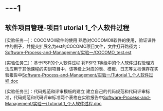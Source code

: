 # ---1
软件项目管理-项目1
utorial 1_个人软件过程
---------
[实验任务一]：COCOMOII软件的使用
熟悉对COCOMOII软件的使用，验证课件中的例子，并提交扩展名为est的COCOMO项目文件，文件打开路径为：
[Software-Process-and-Management/实验一/COCOMO_test.est](https://github.com/mushroomhe/Software-Process-and-Management/blob/master/%E5%AE%9E%E9%AA%8C%E4%B8%80/COCOMO_test.est)<br>
> 
[实验任务二]：基于PSP的个人软件过程
将PSP2.1等级中的个人软件过程管理方法应用于其他课程的实训项目中，该等级上对应的表、模板、日志等文档保存在实验报告中[Software-Process-and-Management/实验一/Tutorial 1_个人软件过程.doc](https://github.com/mushroomhe/Software-Process-and-Management/blob/master/%E5%AE%9E%E9%AA%8C%E4%B8%80/Tutorial%201_%E4%B8%AA%E4%BA%BA%E8%BD%AF%E4%BB%B6%E8%BF%87%E7%A8%8B.doc)<br>
>
[实验任务三]：代码规范和评审模板的建立
建立自己的代码规范和代码评审标准，代码规范和代码评审标准两个表格在实验报告中[Software-Process-and-Management/实验一/Tutorial 1_个人软件过程.doc](https://github.com/mushroomhe/Software-Process-and-Management/blob/master/%E5%AE%9E%E9%AA%8C%E4%B8%80/Tutorial%201_%E4%B8%AA%E4%BA%BA%E8%BD%AF%E4%BB%B6%E8%BF%87%E7%A8%8B.doc)<br>
>

